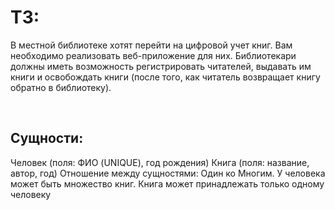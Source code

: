 <h1>ТЗ:</h1>
<p>В местной библиотеке хотят перейти на цифровой учет книг. Вам 
необходимо реализовать веб-приложение для них. Библиотекари 
должны иметь возможность регистрировать читателей, выдавать им 
книги и освобождать книги (после того, как читатель возвращает 
книгу обратно в библиотеку).</p>
<br>
<h2>Сущности:</h2>
<p> 
Человек (поля: ФИО (UNIQUE), год рождения)
 Книга (поля: название, автор, год)
 Отношение между сущностями: Один ко Многим.
 У человека может быть множество книг. Книга может принадлежать 
только одному человеку
</p>
